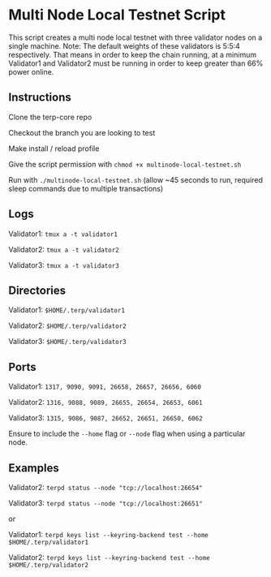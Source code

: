 # Multi Node Local Testnet Script

This script creates a multi node local testnet with three validator
nodes on a single machine. Note: The default weights of these validators
is 5:5:4 respectively. That means in order to keep the chain running, at
a minimum Validator1 and Validator2 must be running in order to keep
greater than 66% power online.

## Instructions

Clone the terp-core repo

Checkout the branch you are looking to test

Make install / reload profile

Give the script permission with `chmod +x multinode-local-testnet.sh`

Run with `./multinode-local-testnet.sh` (allow \~45 seconds to run,
required sleep commands due to multiple transactions)

Logs
----

Validator1: `tmux a -t validator1`

Validator2: `tmux a -t validator2`

Validator3: `tmux a -t validator3`

Directories
-----------

Validator1: `$HOME/.terp/validator1`

Validator2: `$HOME/.terp/validator2`

Validator3: `$HOME/.terp/validator3`

Ports
-----

Validator1: `1317, 9090, 9091, 26658, 26657, 26656, 6060`

Validator2: `1316, 9088, 9089, 26655, 26654, 26653, 6061`

Validator3: `1315, 9086, 9087, 26652, 26651, 26650, 6062`

Ensure to include the `--home` flag or `--node` flag when using a
particular node.

Examples
--------

Validator2: `terpd status --node "tcp://localhost:26654"`

Validator3: `terpd status --node "tcp://localhost:26651"`

or

Validator1:
`terpd keys list --keyring-backend test --home $HOME/.terp/validator1`

Validator2:
`terpd keys list --keyring-backend test --home $HOME/.terp/validator2`